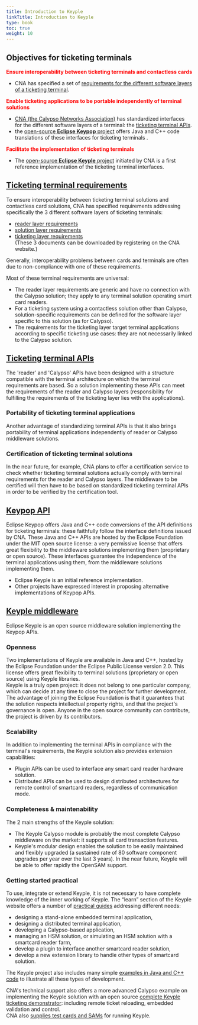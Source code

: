 ```yaml
---
title: Introduction to Keyple
linkTitle: Introduction to Keyple
type: book
toc: true
weight: 10
---
```

## Objectives for ticketing terminals

<span style="color: red;">**Ensure interoperability between ticketing terminals and contactless cards**</span>
- CNA has specified a set of [requirements for the different software layers of a ticketing terminal](https://keyple-support.calypsonet.org/keyple-support/introduction/#ticketing-terminal-requirements).

<span style="color: red;">**Enable ticketing applications to be portable independently of terminal solutions**</span>
- [CNA (the Calypso Networks Association)](https://calypsonet.org/) has standardized interfaces for the different software layers of a terminal: the [ticketing terminal APIs](https://terminal-api.calypsonet.org/).
- the [open-source **Eclipse Keypop**  project](https://keypop.org/) offers Java and C++ code translations of these interfaces for ticketing terminals .

<span style="color: red;">**Facilitate the implementation of ticketing terminals**</span>
- The [open-source **Eclipse Keyple** project](https://keyple.org/) initiated by CNA is a first reference implementation of the ticketing terminal interfaces.


## [Ticketing terminal requirements](https://calypsonet.org/calypso-for-terminals/#section-how-to-implement-calypso-in-a-ticketing-terminal)
To ensure interoperability between ticketing terminal solutions and contactless card solutions, CNA has specified requirements addressing specifically the 3 different software layers of ticketing terminals:
- [reader layer requirements](https://calypsonet.org/document/reader-layer-requirements-v2-0-200422/)
- [solution layer requirements](https://calypsonet.org/document/calypso-layer-requirements-v2-0-200423/)
- [ticketing layer requirements](https://calypsonet.org/document/ticketing-layer-requirements-v2-0-200430/)
  <br>(These 3 documents can be downloaded by registering on the CNA website.)

Generally, interoperability problems between cards and terminals are often due to non-compliance with one of these requirements.

Most of these terminal requirements are universal:
- The reader layer requirements are generic and have no connection with the Calypso solution; they apply to any terminal solution operating smart card readers.
- For a ticketing system using a contactless solution other than Calypso, solution-specific requirements can be defined for the software layer specific to this solution (as for Calypso).
- The requirements for the ticketing layer target terminal applications according to specific ticketing use cases: they are not necessarily linked to the Calypso solution.

## [Ticketing terminal APIs](https://terminal-api.calypsonet.org/)
The 'reader' and 'Calypso' APIs have been designed with a structure compatible with the terminal architecture on which the terminal requirements are based. So a solution implementing these APIs can meet the requirements of the reader and Calypso layers (responsibility for fulfilling the requirements of the ticketing layer lies with the applications).

### Portability of ticketing terminal applications
Another advantage of standardizing terminal APIs is that it also brings portability of terminal applications independently of reader or Calypso middleware solutions.

### Certification of ticketing terminal solutions
In the near future, for example, CNA plans to offer a certification service to check whether ticketing terminal solutions actually comply with terminal requirements for the reader and Calypso layers.
The middleware to be certified will then have to be based on standardized ticketing terminal APIs in order to be verified by the certification tool.


## [Keypop API](https://keypop.org/)
Eclipse Keypop offers Java and C++ code conversions of the API definitions for ticketing terminals: these faithfully follow the interface definitions issued by CNA.
These Java and C++ APIs are hosted by the Eclipse Foundation under the MIT open source license: a very permissive license that offers great flexibility to the middleware solutions implementing them (proprietary or open source).
These interfaces guarantee the independence of the terminal applications using them, from the middleware solutions implementing them.
- Eclipse Keyple is an initial reference implementation.
- Other projects have expressed interest in proposing alternative implementations of Keypop APIs.

## [Keyple middleware](https://keyple.org/)
Eclipse Keyple is an open source middleware solution implementing the Keypop APIs.

### Openness
Two implementations of Keyple are available in Java and C++, hosted by the Eclipse Foundation under the Eclipse Public License version 2.0. This license offers great flexibility to terminal solutions (proprietary or open source) using Keyple libraries.
<br>Keyple is a truly open project: it does not belong to one particular company, which can decide at any time to close the project for further development. The advantage of joining the Eclipse Foundation is that it guarantees that the solution respects intellectual property rights, and that the project's governance is open. Anyone in the open source community can contribute, the project is driven by its contributors.

### Scalability
In addition to implementing the terminal APIs in compliance with the terminal's requirements, the Keyple solution also provides extension capabilities:
- Plugin APIs can be used to interface any smart card reader hardware solution.
- Distributed APIs can be used to design distributed architectures for remote control of smartcard readers, regardless of communication mode.

### Completeness & maintenability
The 2 main strengths of the Keyple solution:
- The Keyple Calypso module is probably the most complete Calypso middleware on the market: it supports all card transaction features.
- Keyple's modular design enables the solution to be easily maintained and flexibly upgraded (a sustained rate of 80 software component upgrades per year over the last 3 years). In the near future, Keyple will be able to offer rapidly the OpenSAM support.

### Getting started practical
To use, integrate or extend Keyple, it is not necessary to have complete knowledge of the inner working of Keyple. The “learn” section of the Keyple website offers a number of [practical guides](https://keyple.org/learn/user-guide/) addressing different needs:
- designing a stand-alone embedded terminal application,
- designing a distributed terminal application,
- developing a Calypso-based application,
- managing an HSM solution, or simulating an HSM solution with a smartcard reader farm,
- develop a plugin to interface another smartcard reader solution,
- develop a new extension library to handle other types of smartcard solution.

The Keyple project also includes many simple [examples in Java and C++ code](https://keyple.org/learn/code-samples/) to illustrate all these types of development.

CNA's technical support also offers a more advanced Calypso example on implementing the Keyple solution with an open source [complete Keyple ticketing demonstrator](../ticketing-demo/): including remote ticket reloading, embedded validation and control.
<br>CNA also [supplies test cards and SAMs](../test-kit/) for running Keyple.
